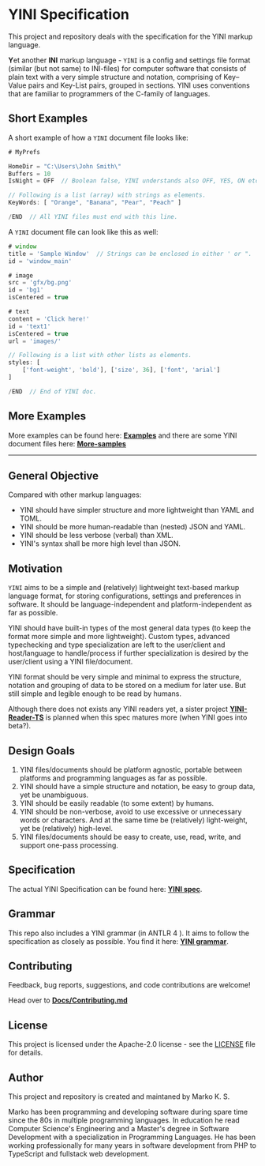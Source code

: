 # YINI Specification
This project and repository deals with the specification for the YINI markup language.

**Y**et another **INI** markup language - `YINI` is a config and settings file format (similar (but not same) to INI-files) for computer software that consists of plain text with a very simple structure and notation, comprising of Key–Value pairs and Key-List pairs, grouped in sections. YINI uses conventions that are familiar to programmers of the C-family of languages.

## Short Examples
A short example of how a `YINI` document file looks like:

```ts
# MyPrefs

HomeDir = "C:\Users\John Smith\"
Buffers = 10
IsNight = OFF  // Boolean false, YINI understands also OFF, YES, ON etc.

// Following is a list (array) with strings as elements.
KeyWords: [ "Orange", "Banana", "Pear", "Peach" ]

/END  // All YINI files must end with this line.
```

A `YINI` document file can look like this as well:
```ts
# window
title = 'Sample Window'  // Strings can be enclosed in either ' or ".
id = 'window_main'

# image
src = 'gfx/bg.png'
id = 'bg1'
isCentered = true

# text
content = 'Click here!'
id = 'text1'
isCentered = true
url = 'images/'

// Following is a list with other lists as elements.
styles: [
    ['font-weight', 'bold'], ['size', 36], ['font', 'arial']
]

/END  // End of YINI doc.
```

## More Examples
More examples can be found here: **[Examples](<./Examples>)** and there are some YINI document files here: **[More-samples](<./Source/Grammar-ANTLR4/Samples>)**

---
## General Objective
Compared with other markup languages:
- YINI should have simpler structure and more lightweight than YAML and TOML.
- YINI should be more human-readable than (nested) JSON and YAML.
- YINI should be less verbose (verbal) than XML.
- YINI's syntax shall be more high level than JSON.

## Motivation
`YINI` aims to be a simple and (relatively) lightweight text-based markup language format, for storing configurations, settings and preferences in software. It should be language-independent and platform-independent as far as possible.

YINI should have built-in types of the most general data types (to keep the format more simple and more lightweight). Custom types, advanced typechecking and type specialization are left to the user/client and host/language ​​to handle/process if further specialization is desired by the user/client using a YINI file/document.

YINI format should be very simple and minimal to express the structure, notation and grouping of data to be stored on a medium for later use. But still simple and legible enough to be read by humans.

Although there does not exists any YINI readers yet, a sister project **[YINI-Reader-TS](https://github.com/YINI-lang/YINI-Reader-TS)** is planned when this spec matures more (when YINI goes into beta?).

## Design Goals
1. YINI files/documents should be platform agnostic, portable between platforms and programming languages as far as possible.
2. YINI should have a simple structure and notation, be easy to group data, yet be unambiguous. 
3. YINI should be easily readable (to some extent) by humans.
4. YINI should be non-verbose, avoid to use excessive or unnecessary words or characters. And at the same time be (relatively) light-weight, yet be (relatively) high-level.
5. YINI files/documents should be easy to create, use, read, write, and support one-pass processing.

## Specification
The actual YINI Specification can be found here: **[YINI spec](<./Source/YINI-Specification.md>)**.

## Grammar
This repo also includes a YINI grammar (in ANTLR 4 ). It aims to follow the specification as closely as possible. You find it here: **[YINI grammar](<./Source/Grammar-ANTLR4/yini.g4>)**.

## Contributing
Feedback, bug reports, suggestions, and code contributions are welcome!

Head over to **[Docs/Contributing.md](<./Docs/Contributing.md>)**

## License
This project is licensed under the Apache-2.0 license - see the [LICENSE](<./LICENSE>) file for details.

## Author
This project and repository is created and maintaned by Marko K. S.

Marko has been programming and developing software during spare time since the 80s in multiple programming languages. In education he read Computer Science's Engineering and a Master's degree in Software Development with a specialization in Programming Languages. He has been working professionally for many years in software development from PHP to TypeScript and fullstack web development.

